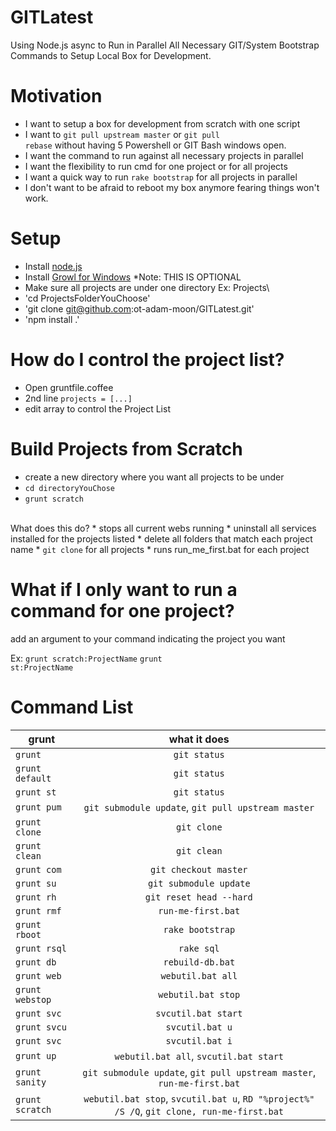 GITLatest
=========

Using Node.js async to Run in Parallel All Necessary GIT/System Bootstrap Commands to Setup Local Box for Development.

Motivation
==========
  *  I want to setup a box for development from scratch with one script
  *  I want to <code>git pull upstream master</code> or <code>git pull rebase</code> without having 5 Powershell or GIT Bash windows open.
  *  I want the command to run against all necessary projects in parallel
  *  I want the flexibility to run cmd for one project or for all projects
  *  I want a quick way to run <code>rake bootstrap</code> for all projects in parallel
  *  I don't want to be afraid to reboot my box anymore fearing things won't work.

Setup
=====

* Install [node.js](http://nodejs.org/)
* Install [Growl for Windows](http://www.growlforwindows.com/gfw/) *Note: THIS IS OPTIONAL
* Make sure all projects are under one directory Ex: Projects\
* 'cd ProjectsFolderYouChoose'
* 'git clone git@github.com:ot-adam-moon/GITLatest.git'
* 'npm install .'

How do I control the project list?
==================================

* Open gruntfile.coffee
* 2nd line <code>projects = [...]</code>
* edit array to control the Project List


Build Projects from Scratch
===========================

* create a new directory where you want all projects to be under
* <code>cd directoryYouChose</code>
* <code>grunt scratch</code>
<br/>
What does this do?
 * stops all current webs running
 * uninstall all services installed for the projects listed
 * delete all folders that match each project name
 * <code>git clone</code> for all projects
 * runs run_me_first.bat for each project

What if I only want to run a command for one project?
=====================================================

add an argument to your command indicating the project you want

Ex: <code>grunt scratch:ProjectName</code>
    <code>grunt st:ProjectName</code>
 
Command List
============

| grunt         | what it does  |
| ------------- |:-------------:|
| `grunt` | `git status` |
| `grunt default` | `git status` |
| <code>grunt st</code> | `git status` |
| <code>grunt pum</code> | `git submodule update`, `git pull upstream master` |
| <code>grunt clone</code> | `git clone` |
| <code>grunt clean</code> | `git clean` |
| <code>grunt com</code> | `git checkout master` |
| <code>grunt su</code> | `git submodule update` |
| <code>grunt rh</code> | `git reset head --hard` |
| <code>grunt rmf</code> | `run-me-first.bat` |
| <code>grunt rboot</code> | `rake bootstrap` |
| <code>grunt rsql</code> | `rake sql` |
| <code>grunt db</code> | `rebuild-db.bat` |
| <code>grunt web</code> | `webutil.bat all` |
| <code>grunt webstop</code> | `webutil.bat stop` |
| <code>grunt svc</code> | `svcutil.bat start` |
| <code>grunt svcu</code> | `svcutil.bat u` |
| <code>grunt svc</code> | `svcutil.bat i` |
| <code>grunt up</code> | `webutil.bat all`, `svcutil.bat start` |
| <code>grunt sanity</code> | `git submodule update`, `git pull upstream master`, `run-me-first.bat` |
| `grunt scratch` | `webutil.bat stop`, `svcutil.bat u`, `RD "%project%" /S /Q`, `git clone, run-me-first.bat` |



